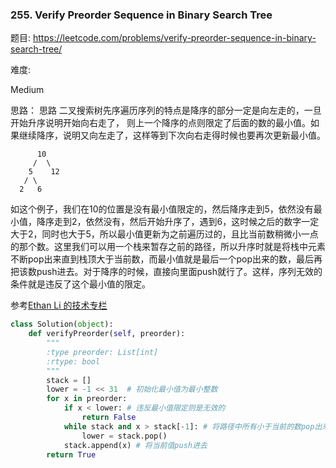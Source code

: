 ### 255. Verify Preorder Sequence in Binary Search Tree

题目:
<https://leetcode.com/problems/verify-preorder-sequence-in-binary-search-tree/>


难度:

Medium


思路：
思路
二叉搜索树先序遍历序列的特点是降序的部分一定是向左走的，一旦开始升序说明开始向右走了，
则上一个降序的点则限定了后面的数的最小值。如果继续降序，说明又向左走了，这样等到下次向右走得时候也要再次更新最小值。

```
      10
     /  \
    5    12
   / \
  2   6
```

如这个例子，我们在10的位置是没有最小值限定的，然后降序走到5，依然没有最小值，降序走到2，依然没有，然后开始升序了，遇到6，这时候之后的数字一定大于2，同时也大于5，所以最小值更新为之前遍历过的，且比当前数稍微小一点的那个数。这里我们可以用一个栈来暂存之前的路径，所以升序时就是将栈中元素不断pop出来直到栈顶大于当前数，而最小值就是最后一个pop出来的数，最后再把该数push进去。对于降序的时候，直接向里面push就行了。这样，序列无效的条件就是违反了这个最小值的限定。


参考[Ethan Li 的技术专栏](https://segmentfault.com/a/1190000003874375)
```python
class Solution(object):
    def verifyPreorder(self, preorder):
        """
        :type preorder: List[int]
        :rtype: bool
        """
        stack = []
        lower = -1 << 31  # 初始化最小值为最小整数
        for x in preorder:
            if x < lower: # 违反最小值限定则是无效的
                return False 
            while stack and x > stack[-1]: # 将路径中所有小于当前的数pop出来并更新最小值
                lower = stack.pop()
            stack.append(x) # 将当前值push进去
        return True
```
